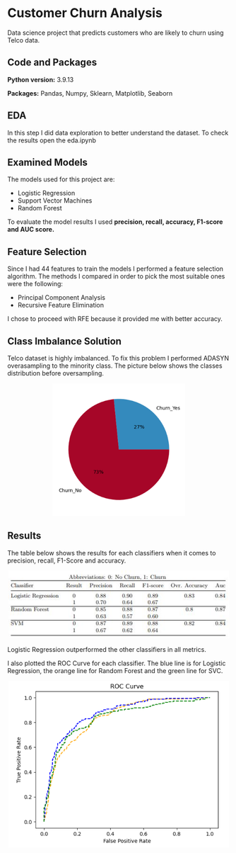 
# Customer Churn Analysis

Data science project that predicts customers who are likely to churn using Telco data.


## Code and Packages

**Python version:** 3.9.13

**Packages:** Pandas, Numpy, Sklearn, Matplotlib, Seaborn


## EDA

In this step I did data exploration to better understand the dataset. To check the results open the eda.ipynb


## Examined Models 

The models used for this project are:
- Logistic Regression
- Support Vector Machines
- Random Forest

To evaluate the model results I used **precision, recall, accuracy, F1-score and AUC score.**

## Feature Selection 

Since I had 44 features to train the models I performed a feature selection algorithm. The methods I compared in order to pick the most suitable ones were the following:
- Principal Component Analysis
- Recursive Feature Elimination

I chose to proceed with RFE because it provided me with better accuracy.

## Class Imbalance Solution

Telco dataset is highly imbalanced. To fix this problem I performed ADASYN overasampling to the minority class. The picture below shows the classes distribution before oversampling.

<p align='center'>
  <img width="300" src="img/classes.png" alt="Alt text" title="Classes Distribution">
</p>

## Results

The table below shows the results for each classifiers when it comes to precision, recall, F1-Score and accuracy.

<p align='center'>
  <img width="500" src="img/results.JPG" alt="Alt text" title="Results">
</p>

Logistic Regression outperformed the other classifiers in all metrics.

I also plotted the ROC Curve for each classifier. The blue line is for Logistic Regression, the orange line for Random Forest and the green line for SVC. 

<p align='center'>
  <img width="500" src="img/roc.PNG" alt="Alt text" title="ROC Curve">
</p>





